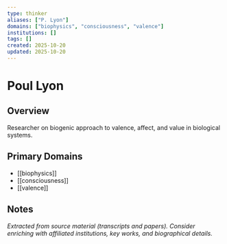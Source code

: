 ```yaml
---
type: thinker
aliases: ["P. Lyon"]
domains: ["biophysics", "consciousness", "valence"]
institutions: []
tags: []
created: 2025-10-20
updated: 2025-10-20
---
```


# Poul Lyon

## Overview

Researcher on biogenic approach to valence, affect, and value in biological systems.

## Primary Domains

- [[biophysics]]
- [[consciousness]]
- [[valence]]

## Notes

*Extracted from source material (transcripts and papers). Consider enriching with affiliated institutions, key works, and biographical details.*
